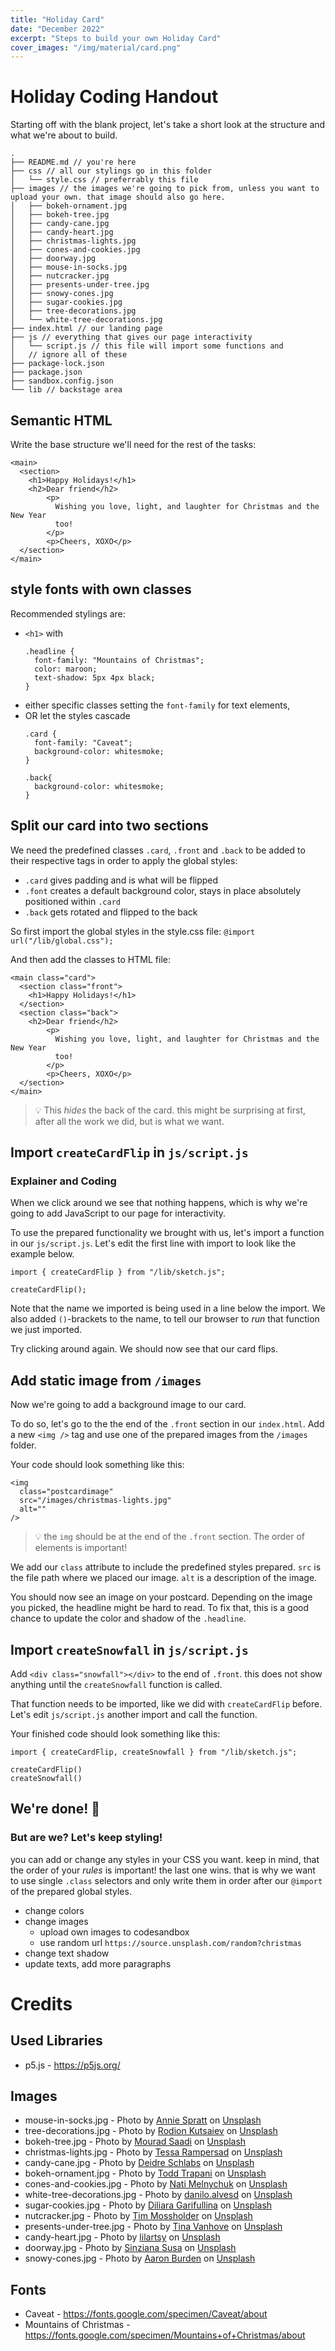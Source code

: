 ```yaml
---
title: "Holiday Card"
date: "December 2022"
excerpt: "Steps to build your own Holiday Card"
cover_images: "/img/material/card.png"
---
```


# Holiday Coding Handout


Starting off with the blank project, let's take a short look at the structure and what we're about to build.

```
.
├── README.md // you're here
├── css // all our stylings go in this folder
│   └── style.css // preferrably this file
├── images // the images we're going to pick from, unless you want to upload your own. that image should also go here.
│   ├── bokeh-ornament.jpg
│   ├── bokeh-tree.jpg
│   ├── candy-cane.jpg
│   ├── candy-heart.jpg
│   ├── christmas-lights.jpg
│   ├── cones-and-cookies.jpg
│   ├── doorway.jpg
│   ├── mouse-in-socks.jpg
│   ├── nutcracker.jpg
│   ├── presents-under-tree.jpg
│   ├── snowy-cones.jpg
│   ├── sugar-cookies.jpg
│   ├── tree-decorations.jpg
│   └── white-tree-decorations.jpg
├── index.html // our landing page
├── js // everything that gives our page interactivity
│   └── script.js // this file will import some functions and
│   // ignore all of these
├── package-lock.json
├── package.json
├── sandbox.config.json
└── lib // backstage area
```

## Semantic HTML 


Write the base structure we'll need for the rest of the tasks:

```
<main>
  <section>
    <h1>Happy Holidays!</h1>
    <h2>Dear friend</h2>
        <p>
          Wishing you love, light, and laughter for Christmas and the New Year
          too!
        </p>
        <p>Cheers, XOXO</p>
  </section>
</main>
```

## style fonts with own classes

Recommended stylings are:

- `<h1>` with
  ```
  .headline {
    font-family: "Mountains of Christmas";
    color: maroon;
    text-shadow: 5px 4px black;
  }
  ```
- either specific classes setting the `font-family` for text elements,
- OR let the styles cascade
  ```
  .card {
    font-family: "Caveat";
    background-color: whitesmoke;
  }
  
  .back{
    background-color: whitesmoke;
  }
  ```

## Split our card into two sections

We need the predefined classes `.card`, `.front` and `.back` to be added to their respective tags in order to apply the global styles:


- `.card` gives padding and is what will be flipped
- `.font` creates a default background color, stays in place absolutely positioned within `.card`
- `.back` gets rotated and flipped to the back

So first import the global styles in the style.css file:
`@import url("/lib/global.css");`

And then add the classes to HTML file:
```
<main class="card">
  <section class="front">
    <h1>Happy Holidays!</h1>
  </section> 
  <section class="back">
    <h2>Dear friend</h2>
        <p>
          Wishing you love, light, and laughter for Christmas and the New Year
          too!
        </p>
        <p>Cheers, XOXO</p>
  </section>
</main>
```

> 💡 This _hides_ the back of the card. this might be surprising at first, after all the work we did, but is what we want.

## Import `createCardFlip` in `js/script.js`

### Explainer and Coding

When we click around we see that nothing happens, which is why we're going to add JavaScript to our page for interactivity.

To use the prepared functionality we brought with us, let's import a function in our `js/script.js`.
Let's edit the first line with import to look like the example below.

```
import { createCardFlip } from "/lib/sketch.js";

createCardFlip();
```

Note that the name we imported is being used in a line below the import. We also added `()`-brackets to the name, to tell our browser to _run_ that function we just imported.

Try clicking around again. We should now see that our card flips.

## Add static image from `/images`

Now we're going to add a background image to our card.

To do so, let's go to the the end of the `.front` section in our `index.html`. Add a new `<img />` tag and use one of the prepared images from the `/images` folder.

Your code should look something like this:
```
<img
  class="postcardimage"
  src="/images/christmas-lights.jpg"
  alt=""
/>
```

> 💡 the `img` should be at the end of the `.front` section. The order of elements is important!

We add our `class` attribute to include the predefined styles prepared. `src` is the file path where we placed our image. `alt` is a description of the image.

You should now see an image on your postcard. Depending on the image you picked, the headline might be hard to read. To fix that, this is a good chance to update the color and shadow of the `.headline`.

## Import `createSnowfall` in `js/script.js`

Add `<div class="snowfall"></div>` to the end of `.front`. this does not show anything until the `createSnowfall` function is called.

That function needs to be imported, like we did with `createCardFlip` before. Let's edit `js/script.js` another import and call the function.

Your finished code should look something like this:

```
import { createCardFlip, createSnowfall } from "/lib/sketch.js";

createCardFlip()
createSnowfall()
```

## We're done! 🥳
### But are we? Let's keep styling!

you can add or change any styles in your CSS you want. keep in mind, that the order of your _rules_ is important! the last one wins. 
that is why we want to use single `.class` selectors and only write them in order after our `@import` of the prepared global styles.

- change colors
- change images
  - upload own images to codesandbox
  - use random url `https://source.unsplash.com/random?christmas`
- change text shadow
- update texts, add more paragraphs

# Credits

## Used Libraries

- p5.js - https://p5js.org/

## Images

- mouse-in-socks.jpg - Photo by <a href="https://unsplash.com/@anniespratt?utm_source=unsplash&utm_medium=referral&utm_content=creditCopyText">Annie Spratt</a> on <a href="https://unsplash.com/?utm_source=unsplash&utm_medium=referral&utm_content=creditCopyText">Unsplash</a>
- tree-decorations.jpg - Photo by <a href="https://unsplash.com/@frostroomhead?utm_source=unsplash&utm_medium=referral&utm_content=creditCopyText">Rodion Kutsaiev</a> on <a href="https://unsplash.com/?utm_source=unsplash&utm_medium=referral&utm_content=creditCopyText">Unsplash</a>
- bokeh-tree.jpg - Photo by <a href="https://unsplash.com/@mougrapher?utm_source=unsplash&utm_medium=referral&utm_content=creditCopyText">Mourad Saadi</a> on <a href="https://unsplash.com/?utm_source=unsplash&utm_medium=referral&utm_content=creditCopyText">Unsplash</a>
- christmas-lights.jpg - Photo by <a href="https://unsplash.com/@t_rampersad?utm_source=unsplash&utm_medium=referral&utm_content=creditCopyText">Tessa Rampersad</a> on <a href="https://unsplash.com/?utm_source=unsplash&utm_medium=referral&utm_content=creditCopyText">Unsplash</a>
- candy-cane.jpg - Photo by <a href="https://unsplash.com/@fluffmedia?utm_source=unsplash&utm_medium=referral&utm_content=creditCopyText">Deidre Schlabs</a> on <a href="https://unsplash.com/?utm_source=unsplash&utm_medium=referral&utm_content=creditCopyText">Unsplash</a>
- bokeh-ornament.jpg - Photo by <a href="https://unsplash.com/@ttrapani?utm_source=unsplash&utm_medium=referral&utm_content=creditCopyText">Todd Trapani</a> on <a href="https://unsplash.com/?utm_source=unsplash&utm_medium=referral&utm_content=creditCopyText">Unsplash</a>
- cones-and-cookies.jpg - Photo by <a href="https://unsplash.com/@natinati?utm_source=unsplash&utm_medium=referral&utm_content=creditCopyText">Nati Melnychuk</a> on <a href="https://unsplash.com/?utm_source=unsplash&utm_medium=referral&utm_content=creditCopyText">Unsplash</a>
- white-tree-decorations.jpg - Photo by <a href="https://unsplash.com/@daniloalvesd?utm_source=unsplash&utm_medium=referral&utm_content=creditCopyText">danilo.alvesd</a> on <a href="https://unsplash.com/?utm_source=unsplash&utm_medium=referral&utm_content=creditCopyText">Unsplash</a>
- sugar-cookies.jpg - Photo by <a href="https://unsplash.com/@dilja96?utm_source=unsplash&utm_medium=referral&utm_content=creditCopyText">Diliara Garifullina</a> on <a href="https://unsplash.com/?utm_source=unsplash&utm_medium=referral&utm_content=creditCopyText">Unsplash</a>
- nutcracker.jpg - Photo by <a href="https://unsplash.com/es/@timmossholder?utm_source=unsplash&utm_medium=referral&utm_content=creditCopyText">Tim Mossholder</a> on <a href="https://unsplash.com/?utm_source=unsplash&utm_medium=referral&utm_content=creditCopyText">Unsplash</a>
- presents-under-tree.jpg - Photo by <a href="https://unsplash.com/@tinavanhove?utm_source=unsplash&utm_medium=referral&utm_content=creditCopyText">Tina Vanhove</a> on <a href="https://unsplash.com/?utm_source=unsplash&utm_medium=referral&utm_content=creditCopyText">Unsplash</a>
- candy-heart.jpg - Photo by <a href="https://unsplash.com/@lilartsy?utm_source=unsplash&utm_medium=referral&utm_content=creditCopyText">lilartsy</a> on <a href="https://unsplash.com/?utm_source=unsplash&utm_medium=referral&utm_content=creditCopyText">Unsplash</a>
- doorway.jpg - Photo by <a href="https://unsplash.com/@sinzianasusa?utm_source=unsplash&utm_medium=referral&utm_content=creditCopyText">Sinziana Susa</a> on <a href="https://unsplash.com/?utm_source=unsplash&utm_medium=referral&utm_content=creditCopyText">Unsplash</a>
- snowy-cones.jpg - Photo by <a href="https://unsplash.com/@aaronburden?utm_source=unsplash&utm_medium=referral&utm_content=creditCopyText">Aaron Burden</a> on <a href="https://unsplash.com/?utm_source=unsplash&utm_medium=referral&utm_content=creditCopyText">Unsplash</a>

## Fonts

- Caveat - https://fonts.google.com/specimen/Caveat/about
- Mountains of Christmas - https://fonts.google.com/specimen/Mountains+of+Christmas/about
